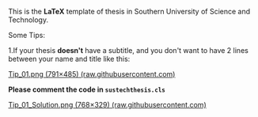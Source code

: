 This is the **LaTeX** template of thesis in Southern University of Science and Technology.



Some Tips:

1.If your thesis **doesn't** have a subtitle, and you don't want to have 2 lines between your name and title like this:

[Tip_01.png (791×485) (raw.githubusercontent.com)](https://raw.githubusercontent.com/mythflipped/SUSTech_Thesis_LaTeX/main/Tip_01.png)

**Please comment the code in ``sustechthesis.cls``**

[Tip_01_Solution.png (768×329) (raw.githubusercontent.com)](https://raw.githubusercontent.com/mythflipped/SUSTech_Thesis_LaTeX/main/Tip_01_Solution.png)